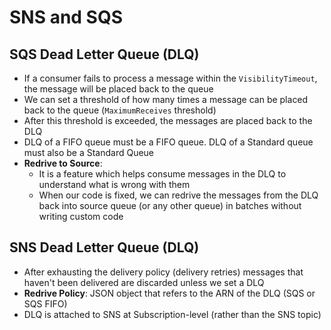 # SNS and SQS

## SQS Dead Letter Queue (DLQ)

- If a consumer fails to process a message within the `VisibilityTimeout`, the message will be placed back to the queue
- We can set a threshold of how many times a message can be placed back to the queue (`MaximumReceives` threshold)
- After this threshold is exceeded, the messages are placed back to the DLQ
- DLQ of a FIFO queue must be a FIFO queue. DLQ of a Standard queue must also be a Standard Queue
- **Redrive to Source**:
    - It is a feature which helps consume messages in the DLQ to understand what is wrong with them
    - When our code is fixed, we can redrive the messages from the DLQ back into source queue (or any other queue) in batches without writing custom code

## SNS Dead Letter Queue (DLQ)

- After exhausting the delivery policy (delivery retries) messages that haven't been delivered are discarded unless we set a DLQ
- **Redrive Policy**: JSON object that refers to the ARN of the DLQ (SQS or SQS FIFO)
- DLQ is attached to SNS at Subscription-level (rather than the SNS topic)